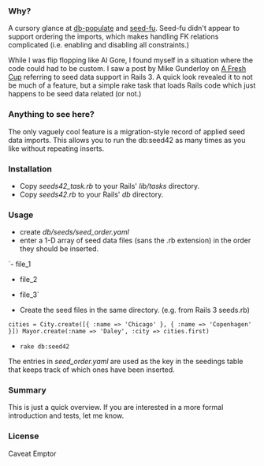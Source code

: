 ### Why? ###

A cursory glance at [db-populate](http://github.com/ffmike/db-populate/tree/master) and [seed-fu](http://github.com/mbleigh/seed-fu/tree/master).  Seed-fu didn't appear to support ordering the imports, which makes handling FK relations complicated (i.e. enabling and disabling all constraints.)

While I was flip flopping like Al Gore, I found myself in a situation where the code could had to be custom.  I saw a post by Mike Gunderloy on [A Fresh Cup](http://afreshcup.com/2009/05/11/seed-data-in-rails-3/) referring to seed data support in Rails 3.  A quick look revealed it to not be much of a feature, but a simple rake task that loads Rails code which just  happens to be seed data related (or not.)

### Anything to see here? ###

The only vaguely cool feature is a migration-style record of applied seed data imports.  This allows you to run the db:seed42 as many times as you like without repeating inserts.

### Installation ###

- Copy _seeds42\_task.rb_ to your Rails' _lib/tasks_ directory.
- Copy _seeds42.rb_ to your Rails' _db_ directory.

### Usage ###

- create _db/seeds/seed\_order.yaml_
- enter a 1-D array of seed data files (sans the .rb extension) in the order they should be inserted.

`- file_1
- file_2
- file_3`

- Create the seed files in the same directory. (e.g. from Rails 3 seeds.rb)

`cities = City.create([{ :name => 'Chicago' }, { :name => 'Copenhagen' }])
Mayor.create(:name => 'Daley', :city => cities.first)`

- `rake db:seed42`

The entries in _seed\_order.yaml_ are used as the key in the seedings table that keeps track of which ones have been inserted.

### Summary ###

This is just a quick overview.  If you are interested in a more formal introduction and tests, let me know.

### License ###

Caveat Emptor
